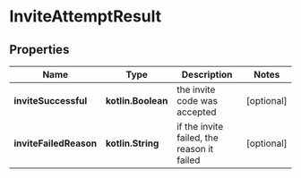 
# InviteAttemptResult

## Properties
Name | Type | Description | Notes
------------ | ------------- | ------------- | -------------
**inviteSuccessful** | **kotlin.Boolean** | the invite code was accepted |  [optional]
**inviteFailedReason** | **kotlin.String** | if the invite failed, the reason it failed |  [optional]




